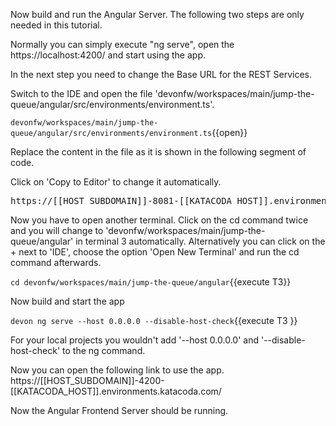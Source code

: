 Now build and run the Angular Server.
The following two steps are only needed in this tutorial. 

Normally you can simply execute &#34;ng serve&#34;, open the https://localhost:4200/ and start using the app.

In the next step you need to change the Base URL for the REST Services. 


Switch to the IDE and open the file 'devonfw/workspaces/main/jump-the-queue/angular/src/environments/environment.ts'.

`devonfw/workspaces/main/jump-the-queue/angular/src/environments/environment.ts`{{open}}




Replace the content in the file as it is shown in the following segment of code.


Click on 'Copy to Editor' to change it automatically.

<pre class="file" data-filename="devonfw/workspaces/main/jump-the-queue/angular/src/environments/environment.ts" data-target="insert" data-marker="http://localhost:8081/jumpthequeue/services/rest">
https://[[HOST_SUBDOMAIN]]-8081-[[KATACODA_HOST]].environments.katacoda.com/jumpthequeue/services/rest</pre>



Now you have to open another terminal. Click on the cd command twice and you will change to &#39;devonfw/workspaces/main/jump-the-queue/angular&#39; in terminal 3 automatically. Alternatively you can click on the + next to &#39;IDE&#39;, choose the option &#39;Open New Terminal&#39; and run the cd command afterwards. 


`cd devonfw/workspaces/main/jump-the-queue/angular`{{execute T3}}


Now build and start the app
 

`devon ng serve --host 0.0.0.0 --disable-host-check`{{execute T3 }}

For your local projects you wouldn't add '--host 0.0.0.0' and '--disable-host-check' to the ng command.


Now you can open the following link to use the app. 
https://[[HOST_SUBDOMAIN]]-4200-[[KATACODA_HOST]].environments.katacoda.com/
 

Now the Angular Frontend Server should be running.
